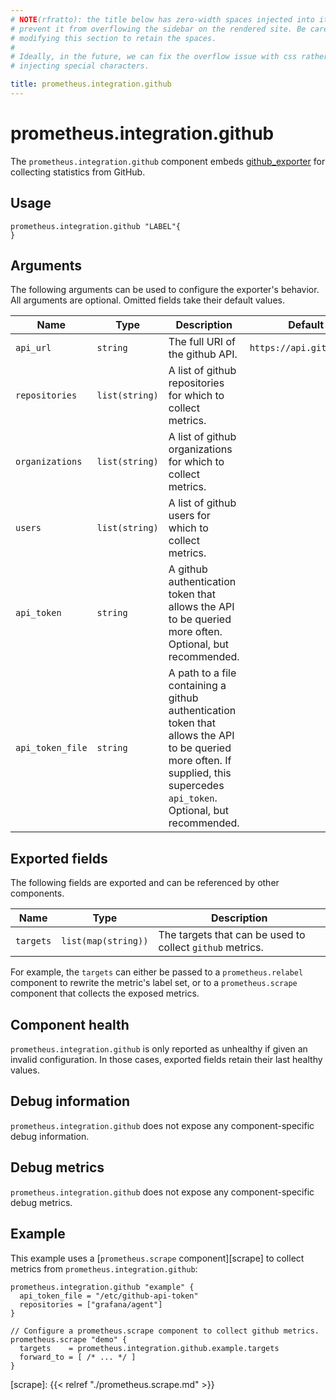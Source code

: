 ```yaml
---
# NOTE(rfratto): the title below has zero-width spaces injected into it to
# prevent it from overflowing the sidebar on the rendered site. Be careful when
# modifying this section to retain the spaces.
#
# Ideally, in the future, we can fix the overflow issue with css rather than
# injecting special characters.

title: prometheus.​integration.github
---
```


# prometheus.integration.github
The `prometheus.integration.github` component embeds
[github_exporter](https://github.com/infinityworks/github-exporter) for collecting statistics from GitHub.

## Usage

```river
prometheus.integration.github "LABEL"{
}
```

## Arguments
The following arguments can be used to configure the exporter's behavior.
All arguments are optional. Omitted fields take their default values.

Name | Type | Description | Default | Required
---- | ---- | ----------- | ------- | --------
`api_url`    | `string` | The full URI of the github API. | `https://api.github.com` | no
`repositories` | `list(string)` | A list of github repositories for which to collect metrics. | | no
`organizations` | `list(string)` | A list of github organizations for which to collect metrics. | | no
`users` | `list(string)` | A list of github users for which to collect metrics. | | no
`api_token`    | `string` | A github authentication token that allows the API to be queried more often. Optional, but recommended. | | no
`api_token_file`    | `string` | A path to a file containing a github authentication token that allows the API to be queried more often. If supplied, this supercedes `api_token`. Optional, but recommended.| | no

## Exported fields
The following fields are exported and can be referenced by other components.

Name      | Type                | Description
--------- | ------------------- | -----------
`targets` | `list(map(string))` | The targets that can be used to collect `github` metrics.

For example, the `targets` can either be passed to a `prometheus.relabel`
component to rewrite the metric's label set, or to a `prometheus.scrape`
component that collects the exposed metrics.

## Component health

`prometheus.integration.github` is only reported as unhealthy if given
an invalid configuration. In those cases, exported fields retain their last
healthy values.

## Debug information

`prometheus.integration.github` does not expose any component-specific
debug information.

## Debug metrics

`prometheus.integration.github` does not expose any component-specific
debug metrics.

## Example

This example uses a [`prometheus.scrape` component][scrape] to collect metrics
from `prometheus.integration.github`:

```river
prometheus.integration.github "example" {
  api_token_file = "/etc/github-api-token"
  repositories = ["grafana/agent"]
}

// Configure a prometheus.scrape component to collect github metrics.
prometheus.scrape "demo" {
  targets    = prometheus.integration.github.example.targets
  forward_to = [ /* ... */ ]
}
```

[scrape]: {{< relref "./prometheus.scrape.md" >}}
